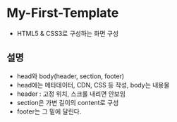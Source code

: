 # My-First-Template
* HTML5 & CSS3로 구성하는 화면 구성

## 설명
* head와 body(header, section, footer)
* head에는 메타데이터, CDN, CSS 등 작성, body는 내용물
* header : 고정 위치, 스크롤 내리면 안보임
* section은 가변 길이의 content로 구성
* footer는 그 밑에 달린다.